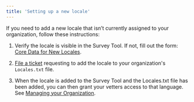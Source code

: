 ```yaml
---
title: 'Setting up a new locale'
---
```


If you need to add a new locale that isn’t currently assigned to your organization, follow these instructions:

1. Verify the locale is visible in the Survey Tool. If not, fill out the form: [Core Data for New Locales].

2. [File a ticket] requesting to add the locale to your organization's `Locales.txt` file.

3. When the locale is added to the Survey Tool and the Locales.txt file has been added, you can then grant your vetters access to that language. See [Managing your Organization].

[Core Data for New Locales]: /index/cldr-spec/core-data-for-new-locales
[Managing your Organization]: /translation/ddl/manage
[File a ticket]: /requesting_changes#how-to-file-a-ticket
